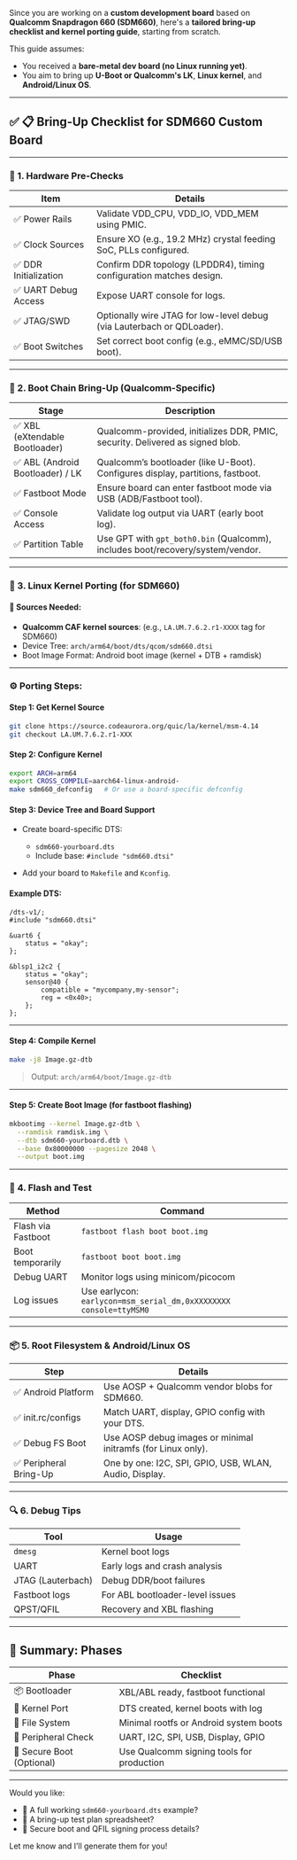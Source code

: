 Since you are working on a **custom development board** based on **Qualcomm Snapdragon 660 (SDM660)**, here's a **tailored bring-up checklist and kernel porting guide**, starting from scratch.

This guide assumes:

* You received a **bare-metal dev board (no Linux running yet)**.
* You aim to bring up **U-Boot or Qualcomm's LK**, **Linux kernel**, and **Android/Linux OS**.

---

## ✅ **📋 Bring-Up Checklist for SDM660 Custom Board**

---

### 🔧 1. **Hardware Pre-Checks**

| Item                 | Details                                                                |
| -------------------- | ---------------------------------------------------------------------- |
| ✅ Power Rails        | Validate VDD\_CPU, VDD\_IO, VDD\_MEM using PMIC.                       |
| ✅ Clock Sources      | Ensure XO (e.g., 19.2 MHz) crystal feeding SoC, PLLs configured.       |
| ✅ DDR Initialization | Confirm DDR topology (LPDDR4), timing configuration matches design.    |
| ✅ UART Debug Access  | Expose UART console for logs.                                          |
| ✅ JTAG/SWD           | Optionally wire JTAG for low-level debug (via Lauterbach or QDLoader). |
| ✅ Boot Switches      | Set correct boot config (e.g., eMMC/SD/USB boot).                      |

---

### 🧭 2. **Boot Chain Bring-Up (Qualcomm-Specific)**

| Stage                           | Description                                                                    |
| ------------------------------- | ------------------------------------------------------------------------------ |
| ✅ XBL (eXtendable Bootloader)   | Qualcomm-provided, initializes DDR, PMIC, security. Delivered as signed blob.  |
| ✅ ABL (Android Bootloader) / LK | Qualcomm’s bootloader (like U-Boot). Configures display, partitions, fastboot. |
| ✅ Fastboot Mode                 | Ensure board can enter fastboot mode via USB (ADB/Fastboot tool).              |
| ✅ Console Access                | Validate log output via UART (early boot log).                                 |
| ✅ Partition Table               | Use GPT with `gpt_both0.bin` (Qualcomm), includes boot/recovery/system/vendor. |

---

### 🐧 3. **Linux Kernel Porting (for SDM660)**

#### 🧩 Sources Needed:

* **Qualcomm CAF kernel sources**: (e.g., `LA.UM.7.6.2.r1-XXXX` tag for SDM660)
* Device Tree: `arch/arm64/boot/dts/qcom/sdm660.dtsi`
* Boot Image Format: Android boot image (kernel + DTB + ramdisk)

---

### ⚙️ Porting Steps:

#### Step 1: **Get Kernel Source**

```bash
git clone https://source.codeaurora.org/quic/la/kernel/msm-4.14
git checkout LA.UM.7.6.2.r1-XXX
```

#### Step 2: **Configure Kernel**

```bash
export ARCH=arm64
export CROSS_COMPILE=aarch64-linux-android-
make sdm660_defconfig   # Or use a board-specific defconfig
```

#### Step 3: **Device Tree and Board Support**

* Create board-specific DTS:

  * `sdm660-yourboard.dts`
  * Include base: `#include "sdm660.dtsi"`
* Add your board to `Makefile` and `Kconfig`.

#### Example DTS:

```dts
/dts-v1/;
#include "sdm660.dtsi"

&uart6 {
    status = "okay";
};

&blsp1_i2c2 {
    status = "okay";
    sensor@40 {
        compatible = "mycompany,my-sensor";
        reg = <0x40>;
    };
};
```

---

#### Step 4: **Compile Kernel**

```bash
make -j8 Image.gz-dtb
```

> Output: `arch/arm64/boot/Image.gz-dtb`

---

#### Step 5: **Create Boot Image (for fastboot flashing)**

```bash
mkbootimg --kernel Image.gz-dtb \
  --ramdisk ramdisk.img \
  --dtb sdm660-yourboard.dtb \
  --base 0x80000000 --pagesize 2048 \
  --output boot.img
```

---

### 🚀 4. **Flash and Test**

| Method             | Command                                                           |
| ------------------ | ----------------------------------------------------------------- |
| Flash via Fastboot | `fastboot flash boot boot.img`                                    |
| Boot temporarily   | `fastboot boot boot.img`                                          |
| Debug UART         | Monitor logs using minicom/picocom                                |
| Log issues         | Use earlycon: `earlycon=msm_serial_dm,0xXXXXXXXX console=ttyMSM0` |

---

### 📦 5. **Root Filesystem & Android/Linux OS**

| Step                  | Details                                                      |
| --------------------- | ------------------------------------------------------------ |
| ✅ Android Platform    | Use AOSP + Qualcomm vendor blobs for SDM660.                 |
| ✅ init.rc/configs     | Match UART, display, GPIO config with your DTS.              |
| ✅ Debug FS Boot       | Use AOSP debug images or minimal initramfs (for Linux only). |
| ✅ Peripheral Bring-Up | One by one: I2C, SPI, GPIO, USB, WLAN, Audio, Display.       |

---

### 🔍 6. **Debug Tips**

| Tool              | Usage                           |
| ----------------- | ------------------------------- |
| `dmesg`           | Kernel boot logs                |
| UART              | Early logs and crash analysis   |
| JTAG (Lauterbach) | Debug DDR/boot failures         |
| Fastboot logs     | For ABL bootloader-level issues |
| QPST/QFIL         | Recovery and XBL flashing       |

---

## 🏁 Summary: Phases

| Phase                     | Checklist                                 |
| ------------------------- | ----------------------------------------- |
| 📦 Bootloader             | XBL/ABL ready, fastboot functional        |
| 🐧 Kernel Port            | DTS created, kernel boots with log        |
| 📂 File System            | Minimal rootfs or Android system boots    |
| 🔌 Peripheral Check       | UART, I2C, SPI, USB, Display, GPIO        |
| 🔐 Secure Boot (Optional) | Use Qualcomm signing tools for production |

---

Would you like:

* 📁 A full working `sdm660-yourboard.dts` example?
* 🧪 A bring-up test plan spreadsheet?
* 🔐 Secure boot and QFIL signing process details?

Let me know and I’ll generate them for you!
